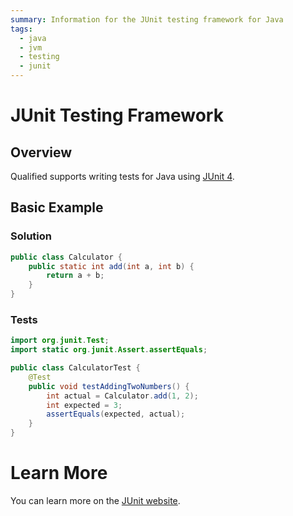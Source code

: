 ```yaml
---
summary: Information for the JUnit testing framework for Java
tags:
  - java
  - jvm
  - testing
  - junit
---
```


# JUnit Testing Framework

## Overview

Qualified supports writing tests for Java using [JUnit 4](https://junit.org/junit4).

## Basic Example

### Solution

```java
public class Calculator {
    public static int add(int a, int b) {
        return a + b;
    }
}
```

### Tests

```java
import org.junit.Test;
import static org.junit.Assert.assertEquals;

public class CalculatorTest {
    @Test
    public void testAddingTwoNumbers() {
        int actual = Calculator.add(1, 2);
        int expected = 3;
        assertEquals(expected, actual);
    }
}
```

# Learn More

You can learn more on the [JUnit website](https://junit.org/junit4/).
